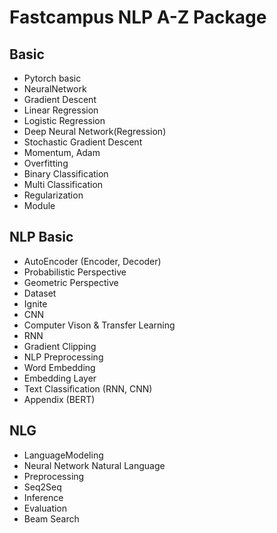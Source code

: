 # Fastcampus NLP A-Z Package  

## Basic
- Pytorch basic
- NeuralNetwork
- Gradient Descent
- Linear Regression
- Logistic Regression
- Deep Neural Network(Regression)
- Stochastic Gradient Descent
- Momentum, Adam
- Overfitting
- Binary Classification
- Multi Classification
- Regularization
- Module
  
  
## NLP Basic
- AutoEncoder (Encoder, Decoder)
- Probabilistic Perspective
- Geometric Perspective
- Dataset
- Ignite
- CNN
- Computer Vison & Transfer Learning
- RNN
- Gradient Clipping
- NLP Preprocessing
- Word Embedding
- Embedding Layer
- Text Classification (RNN, CNN)
- Appendix (BERT)

## NLG
- LanguageModeling
- Neural Network Natural Language
- Preprocessing
- Seq2Seq
- Inference
- Evaluation
- Beam Search
